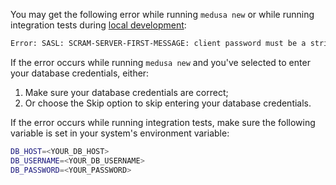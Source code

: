 You may get the following error while running `medusa new` or while running integration tests during [local development](../../development/fundamentals/local-development.md):

```bash
Error: SASL: SCRAM-SERVER-FIRST-MESSAGE: client password must be a string
```

If the error occurs while running `medusa new` and you've selected to enter your database credentials, either:

1. Make sure your database credentials are correct;
2. Or choose the Skip option to skip entering your database credentials.

If the error occurs while running integration tests, make sure the following variable is set in your system's environment variable:

```bash
DB_HOST=<YOUR_DB_HOST>
DB_USERNAME=<YOUR_DB_USERNAME>
DB_PASSWORD=<YOUR_PASSWORD>
```
